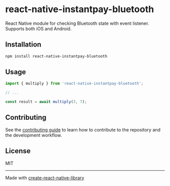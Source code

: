 # react-native-instantpay-bluetooth

React Native module for checking Bluetooth state with event listener. Supports both iOS and Android.

## Installation

```sh
npm install react-native-instantpay-bluetooth
```

## Usage

```js
import { multiply } from 'react-native-instantpay-bluetooth';

// ...

const result = await multiply(3, 7);
```

## Contributing

See the [contributing guide](CONTRIBUTING.md) to learn how to contribute to the repository and the development workflow.

## License

MIT

---

Made with [create-react-native-library](https://github.com/callstack/react-native-builder-bob)
